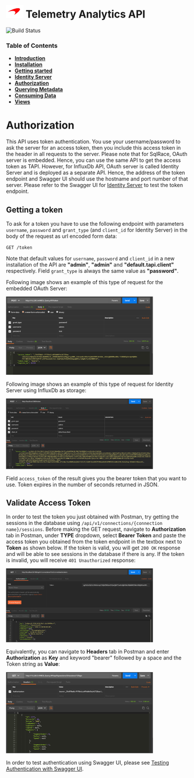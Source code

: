# ![logo](/docs/branding.bmp) Telemetry Analytics API

![Build Status](https://mat-ocs.visualstudio.com/Telemetry%20Analytics%20Platform/_apis/build/status/MAT.TAP.TelemetryAnalytics.API/MAT.TAP.TelemetryAnalytics.API%20-%20Pull%20Request%20Gateway?branchName=develop)

### Table of Contents
- [**Introduction**](/README.md)<br>
- [**Installation**](/docs/Installation.md)<br>
- [**Getting started**](/docs/GettingStarted.md)<br>
- [**Identity Server**](/docs/IdentityServer.md)<br>
- [**Authorization**](/docs/Authorization.md)<br>
- [**Querying Metadata**](/docs/Metadata.md)<br>
- [**Consuming Data**](/docs/ConsumingData.md)<br>
- [**Views**](/docs/Views.md)<br>

# Authorization

This API uses token authentication. You use your username/password to ask the server for an access token, then you include this access token in the header in all requests to the server. Please note that for SqlRace, OAuth server is embedded. Hence, you can use the same API to get the access token as TAPI. However, for InfluxDb API, OAuth server is called Identity Server and is deployed as a separate API. Hence, the address of the token endpoint and Swagger UI should use the hostname and port number of that server. Please refer to the Swagger UI for [Identity Server](/docs/IdentityServer.md) to test the token endpoint. 

## Getting a token

To ask for a token you have to use the following endpoint with parameters `username`, `password` and `grant_type` (and `client_id` for Identity Server) in the body of the request as url encoded form data:

```
GET /token
```

Note that default values for ```username```, ```password``` and ```client_id``` in a new installation of the API are **"admin"**, **"admin"** and **"default.tapi.client"** respectively. Field ```grant_type``` is always the same value as **"password"**.

Following image shows an example of this type of request for the embedded OAuth Server:

<img src="Authorization1.png" alt="drawing" width="80%"/>

Following image shows an example of this type of request for Identity Server using InfluxDb as storage:

<img src="AuthorizationInflux.png" alt="drawing" width="80%"/>

Field ```access_token``` of the result gives you the bearer token that you want to use. Token expires in the number of seconds returned in JSON.

## Validate Access Token

In order to test the token you just obtained with Postman, try getting the sessions in the database using `/api/v1/connections/{connection name}/sessions`. Before making the GET request, navigate to **Authorization** tab in Postman, under **TYPE** dropdown, select **Bearer Token** and paste the access token you obtained from the token endpoint in the textbox next to **Token** as shown below. If the token is valid, you will get `200 OK` response and will be able to see sessions in the database if there is any. If the token is invalid, you will receive `401 Unauthorized` response:

<img src="validate_token_postman_new_api.png" alt="drawing" width="80%"/>

Equivalently, you can navigate to **Headers** tab in Postman and enter **Authorization** as **Key** and keyword "bearer" followed by a space and the Token string as **Value**:

<img src="Authorization2.png" alt="drawing" width="80%"/>

In order to test authentication using Swagger UI, please see [Testing Authentication with Swagger UI](/docs/SwaggerUIAuth.md).




